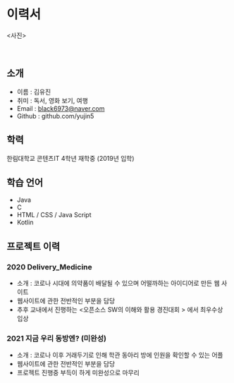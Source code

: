 # 이력서

<사진>

<br/>

## 소개
- 이름 : 김유진
- 취미 : 독서, 영화 보기, 여행
- Email : black6973@naver.com
- Github : github.com/yujin5 <br/>

## 학력
한림대학교 콘텐츠IT 4학년 재학중 (2019년 입학) <br/>

## 학습 언어

- Java
- C 
- HTML / CSS / Java Script
- Kotlin <br/>
  
## 프로젝트 이력
  
### 2020 Delivery_Medicine
  - 소개 : 코로나 시대에 의약품이 배달될 수 있으며 어떨까하는 아이디어로 만든 웹 사이트
  - 웹사이트에 관한 전반적인 부분을 담당
  - 추후 교내에서 진행하는 <오픈소스 SW의 이해와 활용 경진대회 > 에서 최우수상 입상 <br/>
  
### 2021 지금 우리 동방엔? (미완성)
  - 소개 : 코로나 이후 거래두기로 인해 학관 동아리 방에 인원을 확인할 수 있는 어플
  - 웹사이트에 관한 전반적인 부분을 담당
  - 프로젝트 진행중 부득이 하게 미완성으로 마무리 <br/>
